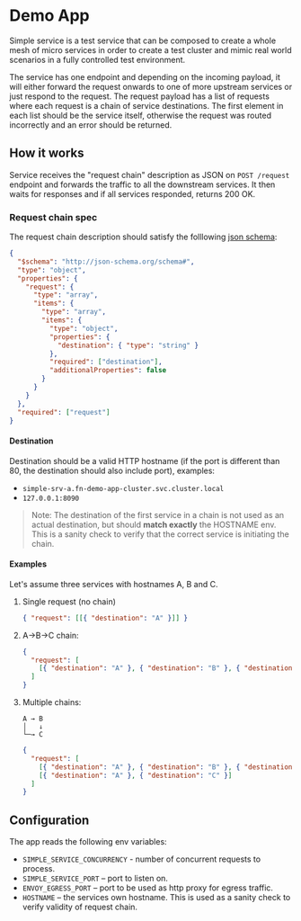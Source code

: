 # Demo App

Simple service is a test service that can be composed to create a whole mesh of
micro services in order to create a test cluster and mimic real world scenarios
in a fully controlled test environment.

The service has one endpoint and depending on the incoming payload, it will
either forward the request onwards to one of more upstream services or just
respond to the request. The request payload has a list of requests where each
request is a chain of service destinations. The first element in each list
should be the service itself, otherwise the request was routed incorrectly and
an error should be returned.

## How it works

Service receives the "request chain" description as JSON on `POST /request`
endpoint and forwards the traffic to all the downstream services. It then waits
for responses and if all services responded, returns 200 OK.

### Request chain spec

The request chain description should satisfy the folllowing
[json schema](https://json-schema.org/):

```json
{
  "$schema": "http://json-schema.org/schema#",
  "type": "object",
  "properties": {
    "request": {
      "type": "array",
      "items": {
        "type": "array",
        "items": {
          "type": "object",
          "properties": {
            "destination": { "type": "string" }
          },
          "required": ["destination"],
          "additionalProperties": false
        }
      }
    }
  },
  "required": ["request"]
}
```

#### Destination

Destination should be a valid HTTP hostname (if the port is different than 80,
the destination should also include port), examples:

- `simple-srv-a.fn-demo-app-cluster.svc.cluster.local`
- `127.0.0.1:8090`

> Note: The destination of the first service in a chain is not used as an actual
> destination, but should **match exactly** the HOSTNAME env. This is a sanity
> check to verify that the correct service is initiating the chain.

#### Examples

Let's assume three services with hostnames A, B and C.

1. Single request (no chain)

   ```json
   { "request": [[{ "destination": "A" }]] }
   ```

2. A→B→C chain:

   ```json
   {
     "request": [
       [{ "destination": "A" }, { "destination": "B" }, { "destination": "C" }]
     ]
   }
   ```

3. Multiple chains:

   ```text
   A → B
   │   ↓
   └─→ C
   ```

   ```json
   {
     "request": [
       [{ "destination": "A" }, { "destination": "B" }, { "destination": "C" }],
       [{ "destination": "A" }, { "destination": "C" }]
     ]
   }
   ```

## Configuration

The app reads the following env variables:

- `SIMPLE_SERVICE_CONCURRENCY` - number of concurrent requests to process.
- `SIMPLE_SERVICE_PORT` – port to listen on.
- `ENVOY_EGRESS_PORT` – port to be used as http proxy for egress traffic.
- `HOSTNAME` – the services own hostname. This is used as a sanity check to
  verify validity of request chain.
